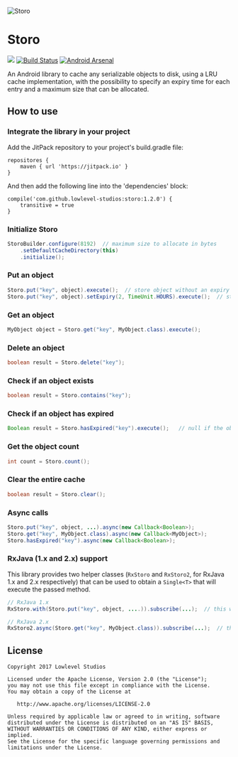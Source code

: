 ![Storo](https://raw.githubusercontent.com/lowlevel-studios/storo/assets/logo.png)

# Storo

[![](https://jitpack.io/v/lowlevel-studios/storo.svg)](https://jitpack.io/#lowlevel-studios/storo)
[![Build Status](https://travis-ci.org/lowlevel-studios/storo.svg?branch=master)](https://travis-ci.org/lowlevel-studios/storo)
[![Android Arsenal](https://img.shields.io/badge/Android%20Arsenal-Storo-green.svg?style=true)](https://android-arsenal.com/details/1/3538)

An Android library to cache any serializable objects to disk, using a LRU cache implementation, with the possibility to specify an expiry time for each entry and a maximum size that can be allocated.

## How to use

### Integrate the library in your project

Add the JitPack repository to your project's build.gradle file:

```
repositores {
    maven { url 'https://jitpack.io' }
}
```

And then add the following line into the 'dependencies' block:

```
compile('com.github.lowlevel-studios:storo:1.2.0') {
    transitive = true
}
```

### Initialize Storo

```java
StoroBuilder.configure(8192)  // maximum size to allocate in bytes
    .setDefaultCacheDirectory(this)
    .initialize();
```

### Put an object

```java
Storo.put("key", object).execute();  // store object without an expiry
Storo.put("key", object).setExpiry(2, TimeUnit.HOURS).execute();  // store object with an expiry of 2 hours
```

### Get an object

```java
MyObject object = Storo.get("key", MyObject.class).execute();
```

### Delete an object

```java
boolean result = Storo.delete("key");
```

### Check if an object exists

```java
boolean result = Storo.contains("key");
```

### Check if an object has expired

```java
Boolean result = Storo.hasExpired("key").execute();   // null if the object does not exist
```

### Get the object count

```java
int count = Storo.count();
```

### Clear the entire cache

```java
boolean result = Storo.clear();
```

### Async calls
```java
Storo.put("key", object, ...).async(new Callback<Boolean>);
Storo.get("key", MyObject.class).async(new Callback<MyObject>);
Storo.hasExpired("key").async(new Callback<Boolean>);
```

### RxJava (1.x and 2.x) support

This library provides two helper classes (```RxStoro``` and ```RxStoro2```, for RxJava 1.x and 2.x respectively) that can be used to obtain a ```Single<T>``` that will execute the passed method.

```java
// RxJava 1.x
RxStoro.with(Storo.put("key", object, ....)).subscribe(...);  // this will be scheduled on the caller thread

// RxJava 2.x
RxStoro2.async(Storo.get("key", MyObject.class)).subscribe(...);  // this will be scheduled on a background thread and observed on the main thread
```

## License

    Copyright 2017 Lowlevel Studios

    Licensed under the Apache License, Version 2.0 (the "License");
    you may not use this file except in compliance with the License.
    You may obtain a copy of the License at
    
       http://www.apache.org/licenses/LICENSE-2.0
    
    Unless required by applicable law or agreed to in writing, software
    distributed under the License is distributed on an "AS IS" BASIS,
    WITHOUT WARRANTIES OR CONDITIONS OF ANY KIND, either express or implied.
    See the License for the specific language governing permissions and
    limitations under the License.
